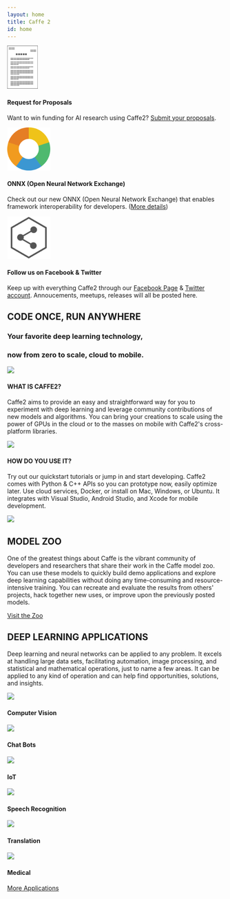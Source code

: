 ```yaml
---
layout: home
title: Caffe 2
id: home
---
```


<section class="landing-news landing-wrap">
    <div class="landing-container">
        <div class="landing-row">
            <div class="landing-col-md-3 box">
                <a class="iconImages" href="https://research.fb.com/programs/research-awards/proposals/caffe2-rfp/"><img height="100" src="./static/images/landing-rfp.svg"></a>
                <h4>Request for Proposals</h4>
                <p>Want to win funding for AI research using Caffe2? <a href="https://research.fb.com/programs/research-awards/proposals/caffe2-rfp/">Submit your proposals</a>.</p>
            </div>
            <div class="landing-col-md-3 box">
                <a class="iconImages" href="https://research.fb.com/facebook-and-microsoft-introduce-new-open-ecosystem-for-interchangeable-ai-frameworks/"><img height="100" src="./static/images/algorithms.png"></a>
                <h4>ONNX (Open Neural Network Exchange)</h4>
                <p>Check out our new ONNX (Open Neural Network Exchange) that enables framework interoperability for developers. (<a href="https://research.fb.com/facebook-and-microsoft-introduce-new-open-ecosystem-for-interchangeable-ai-frameworks/">More details</a>)</p>
            </div>
            <div class="landing-col-md-3 box">
                <a class="iconImages" href="https://twitter.com/caffe2ai"><img height="100" src="./static/images/landing-twitter.svg"></a>
                <h4>Follow us on Facebook & Twitter</h4>
                <p>Keep up with everything Caffe2 through our <a href="https://www.facebook.com/Caffe2AI">Facebook Page</a> & <a href="https://twitter.com/caffe2ai">Twitter account</a>. Annoucements, meetups, releases will all be posted here.</p>
            </div>
        </div>
    </div>
</section>

<section class="landing-describe landing-wrap">
    <div class="landing-container">
        <h2>CODE ONCE, RUN ANYWHERE</h2>
        <h3>Your favorite deep learning technology,</h3>
        <h3>now from zero to scale, cloud to mobile.</h3>
        <div class="landing-row">
            <div class="landing-col-md-2 box what">
                <a class="iconImages" href="/docs/learn-more.html"><img src="./static/images/landing-scale.png"></a>
                <h4>WHAT IS CAFFE2?</h4>
                <p>Caffe2 aims to provide an easy and straightforward way for you to experiment with deep learning and leverage community contributions of new models and algorithms. You can bring your creations to scale using the power of GPUs in the cloud or to the masses on mobile with Caffe2's cross-platform libraries.</p>
            </div>
            <div class="landing-col-md-2 box how">
                <a class="iconImages" href="/docs/getting-started.html"><img src="./static/images/landing-stack.png"></a>
                <h4>HOW DO YOU USE IT?</h4>
                <p>Try out our quickstart tutorials or jump in and start developing. Caffe2 comes with Python & C++ APIs so you can prototype now, easily optimize later. Use cloud services, Docker, or install on Mac, Windows, or Ubuntu. It integrates with Visual Studio, Android Studio, and Xcode for mobile development.</p>
            </div>
        </div>
    </div>
</section>

<section class="landing-zoo landing-wrap">
    <div class="landing-container">
      <a class="iconImages" href="/docs/zoo.html"><img src="./static/images/landing-puzzle.png"></a>
      <h2>MODEL ZOO</h2>
      <p>One of the greatest things about Caffe is the vibrant community of developers and researchers that share their work in the Caffe model zoo. You can use these models to quickly build demo applications and explore deep learning capabilities without doing any time-consuming and resource-intensive training. You can recreate and evaluate the results from others' projects, hack together new uses, or improve upon the previously posted models.</p>
      <div class="pluginWrapper buttonWrapper">
        <a class="button" href="/docs/zoo.html">Visit the Zoo</a>
      </div>
    </div>
</section>

<section class="landing-applications landing-wrap">
    <div class="landing-container">
        <h2>DEEP LEARNING APPLICATIONS</h2>
        <p>Deep learning and neural networks can be applied to any problem. It excels at handling large data sets, facilitating automation, image processing, and statistical and mathematical operations, just to name a few areas. It can be applied to any kind of operation and can help find opportunities, solutions, and insights.</p>
        <div class="landing-row">
            <div class="landing-col-md-3 box">
                <a class="iconImages" href="/docs/applications-of-deep-learning.html#computer-vision"><img src="./static/images/landing-shades.png"></a>
                <h4>Computer Vision</h4>
            </div>
            <div class="landing-col-md-3 box">
                <a class="iconImages" href="/docs/applications-of-deep-learning.html#chat-bots"><img src="./static/images/landing-chat.png"></a>
                <h4>Chat Bots</h4>
            </div>
            <div class="landing-col-md-3 box">
                <a class="iconImages" href="/docs/applications-of-deep-learning.html#iot"><img src="./static/images/landing-iot.png"></a>
                <h4>IoT</h4>
            </div>
        </div>
        <div class="landing-row">
            <div class="landing-col-md-3 box">
                <a class="iconImages" href="/docs/applications-of-deep-learning.html#speech-recognition"><img src="./static/images/landing-audio.png"></a>
                <h4>Speech Recognition</h4>
            </div>
            <div class="landing-col-md-3 box">
                <a class="iconImages" href="/docs/applications-of-deep-learning.html#translation"><img src="./static/images/landing-trans.png"></a>
                <h4>Translation</h4>
            </div>
            <div class="landing-col-md-3 box">
                <a class="iconImages" href="/docs/applications-of-deep-learning.html#medical"><img src="./static/images/landing-med.png"></a>
                <h4>Medical</h4>
            </div>
        </div>
        <div class="pluginWrapper buttonWrapper">
          <a class="button" href="/docs/applications-of-deep-learning.html">More Applications</a>
        </div>
    </div>
</section>
